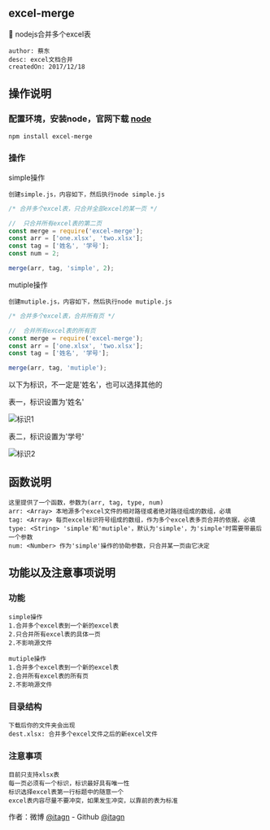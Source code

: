 ## excel-merge
:rocket: nodejs合并多个excel表

    author: 蔡东
    desc: excel文档合并
    createdOn: 2017/12/18

## 操作说明 
### 配置环境，安装node，官网下载 [node](https://nodejs.org/en/)
    
	npm install excel-merge

### 操作

simple操作

    创建simple.js，内容如下，然后执行node simple.js

```javascript
/* 合并多个excel表，只合并全部excel的某一页 */

//  只合并所有excel表的第二页
const merge = require('excel-merge');
const arr = ['one.xlsx', 'two.xlsx']; 
const tag = ['姓名', '学号'];
const num = 2;

merge(arr, tag, 'simple', 2);
```

mutiple操作

    创建mutiple.js，内容如下，然后执行node mutiple.js

```javascript
/* 合并多个excel表，合并所有页 */

//  合并所有excel表的所有页
const merge = require('excel-merge');
const arr = ['one.xlsx', 'two.xlsx']; 
const tag = ['姓名', '学号'];

merge(arr, tag, 'mutiple');
```

以下为标识，不一定是'姓名'，也可以选择其他的

表一，标识设置为'姓名'

![标识1](https://github.com/itagn/excel-merge/blob/master/title1.png)

表二，标识设置为'学号'

![标识2](https://github.com/itagn/excel-merge/blob/master/title2.png)

## 函数说明

    这里提供了一个函数，参数为(arr, tag, type, num)
    arr: <Array> 本地源多个excel文件的相对路径或者绝对路径组成的数组，必填
    tag: <Array> 每页excel标识符号组成的数组，作为多个excel表多页合并的依据，必填
    type: <String> 'simple'和'mutiple'，默认为'simple'，为'simple'时需要带最后一个参数
    num: <Number> 作为'simple'操作的协助参数，只合并某一页由它决定

## 功能以及注意事项说明
### 功能

    simple操作
    1.合并多个excel表到一个新的excel表
    2.只合并所有excel表的具体一页
    2.不影响源文件

    mutiple操作
    1.合并多个excel表到一个新的excel表
    2.合并所有excel表的所有页
    2.不影响源文件

### 目录结构

    下载后你的文件夹会出现
    dest.xlsx: 合并多个excel文件之后的新excel文件

### 注意事项

    目前只支持xlsx表
    每一页必须有一个标识，标识最好具有唯一性
    标识选择excel表第一行标题中的随意一个
    excel表内容尽量不要冲突，如果发生冲突，以靠前的表为标准

作者：微博 [@itagn][1] - Github [@itagn][2] 

[1]: https://weibo.com/p/1005053782707172
[2]: https://github.com/itagn